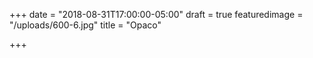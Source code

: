 +++
date = "2018-08-31T17:00:00-05:00"
draft = true
featuredimage = "/uploads/600-6.jpg"
title = "Opaco"

+++
